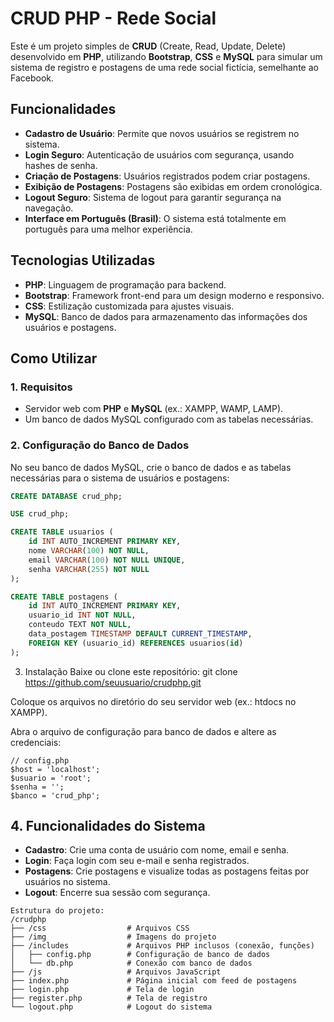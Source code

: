 # CRUD PHP - Rede Social

Este é um projeto simples de **CRUD** (Create, Read, Update, Delete) desenvolvido em **PHP**, utilizando **Bootstrap**, **CSS** e **MySQL** para simular um sistema de registro e postagens de uma rede social fictícia, semelhante ao Facebook.

## Funcionalidades
- **Cadastro de Usuário**: Permite que novos usuários se registrem no sistema.
- **Login Seguro**: Autenticação de usuários com segurança, usando hashes de senha.
- **Criação de Postagens**: Usuários registrados podem criar postagens.
- **Exibição de Postagens**: Postagens são exibidas em ordem cronológica.
- **Logout Seguro**: Sistema de logout para garantir segurança na navegação.
- **Interface em Português (Brasil)**: O sistema está totalmente em português para uma melhor experiência.

## Tecnologias Utilizadas
- **PHP**: Linguagem de programação para backend.
- **Bootstrap**: Framework front-end para um design moderno e responsivo.
- **CSS**: Estilização customizada para ajustes visuais.
- **MySQL**: Banco de dados para armazenamento das informações dos usuários e postagens.

## Como Utilizar
### 1. Requisitos
- Servidor web com **PHP** e **MySQL** (ex.: XAMPP, WAMP, LAMP).
- Um banco de dados MySQL configurado com as tabelas necessárias.

### 2. Configuração do Banco de Dados
No seu banco de dados MySQL, crie o banco de dados e as tabelas necessárias para o sistema de usuários e postagens:

```sql
CREATE DATABASE crud_php;

USE crud_php;

CREATE TABLE usuarios (
    id INT AUTO_INCREMENT PRIMARY KEY,
    nome VARCHAR(100) NOT NULL,
    email VARCHAR(100) NOT NULL UNIQUE,
    senha VARCHAR(255) NOT NULL
);

CREATE TABLE postagens (
    id INT AUTO_INCREMENT PRIMARY KEY,
    usuario_id INT NOT NULL,
    conteudo TEXT NOT NULL,
    data_postagem TIMESTAMP DEFAULT CURRENT_TIMESTAMP,
    FOREIGN KEY (usuario_id) REFERENCES usuarios(id)
);

```

3. Instalação
Baixe ou clone este repositório:
git clone https://github.com/seuusuario/crudphp.git

Coloque os arquivos no diretório do seu servidor web (ex.: htdocs no XAMPP).

Abra o arquivo de configuração para banco de dados e altere as credenciais:
```
// config.php
$host = 'localhost';
$usuario = 'root';
$senha = '';
$banco = 'crud_php';
```


## 4. Funcionalidades do Sistema
- **Cadastro**: Crie uma conta de usuário com nome, email e senha.
- **Login**: Faça login com seu e-mail e senha registrados.
- **Postagens**: Crie postagens e visualize todas as postagens feitas por usuários no sistema.
- **Logout**: Encerre sua sessão com segurança.


```
Estrutura do projeto:
/crudphp
├── /css                  # Arquivos CSS
├── /img                  # Imagens do projeto
├── /includes             # Arquivos PHP inclusos (conexão, funções)
│   ├── config.php        # Configuração de banco de dados
│   └── db.php            # Conexão com banco de dados
├── /js                   # Arquivos JavaScript
├── index.php             # Página inicial com feed de postagens
├── login.php             # Tela de login
├── register.php          # Tela de registro
└── logout.php            # Logout do sistema

